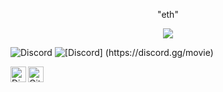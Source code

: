 <p align="center">"eth"</p>
<p align="center"> 
  <img src="https://komarev.com/ghpvc/?username=tcrms"/>
  
![[Discord](https://discord.gg/movie)](https://https://media.discordapp.net/attachments/914510347682086923/952622570212044830/IMG_5821.png)
![[Discord] (https://discord.gg/movie)](https://discord.c99.nl/widget/theme-2/914503739535130674.png)

  <a href="https://discord.gg/movie">
  <img align="left" alt="Discord Server" width="25px" src="https://cdn.jsdelivr.net/npm/simple-icons@v3/icons/discord.svg" />
</a>
 <a href="https://github.com/p9b">
  <img align="left" alt="Github" width="25px" src="https://cdn.jsdelivr.net/npm/simple-icons@v3/icons/github.svg" />
</a>

</a>
</a> 
